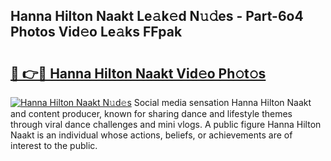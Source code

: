## Hanna Hilton Naakt Le𝚊k𝚎d N𝚞𝚍es - Part-6o4 Photos Vid𝚎o Le𝚊ks FFpak

# <h2><a href="http://fb9wal.evod.top/?m=Hanna+Hilton+Naakt">🔗 👉🔴 Hanna Hilton Naakt Vid𝚎o Ph𝚘t𝚘s</a></h2>

[![Hanna Hilton Naakt N𝚞d𝚎s](https://i.imgur.com/8V9OHl7.gif)](http://fb9wal.evod.top/?m=Hanna+Hilton+Naakt)
Social media sensation Hanna Hilton Naakt and content producer, known for sharing dance and lifestyle themes through viral dance challenges and mini vlogs. A public figure Hanna Hilton Naakt is an individual whose actions, beliefs, or achievements are of interest to the public. 
